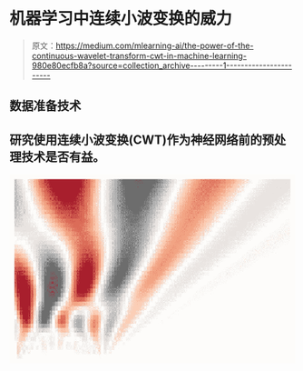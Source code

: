 # 机器学习中连续小波变换的威力

> 原文：<https://medium.com/mlearning-ai/the-power-of-the-continuous-wavelet-transform-cwt-in-machine-learning-980e80ecfb8a?source=collection_archive---------1----------------------->

## 数据准备技术

## 研究使用连续小波变换(CWT)作为神经网络前的预处理技术是否有益。

![](img/c727da8c33a8c07a888b763392ee96aa.png)